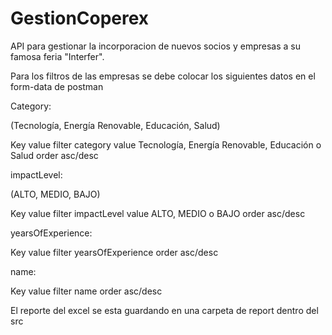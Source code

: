 # GestionCoperex
API para gestionar la incorporacion de nuevos socios y empresas a su famosa feria "Interfer".


Para los filtros de las empresas se debe colocar los siguientes datos en el form-data de postman

Category:

(Tecnología, Energía Renovable, Educación, Salud)

Key         value
filter      category
value       Tecnología, Energía Renovable, Educación o Salud
order       asc/desc


impactLevel:

(ALTO, MEDIO, BAJO)

Key         value
filter      impactLevel
value       ALTO, MEDIO o BAJO
order       asc/desc


yearsOfExperience:

Key         value
filter      yearsOfExperience
order       asc/desc

name:

Key         value
filter      name
order       asc/desc


El reporte del excel se esta guardando en una carpeta de report dentro del src
